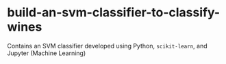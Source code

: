 # build-an-svm-classifier-to-classify-wines
Contains an SVM classifier developed using Python, `scikit-learn`, and Jupyter (Machine Learning)
